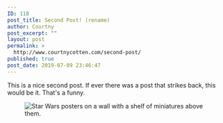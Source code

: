 ```yaml
---
ID: 118
post_title: Second Post! (rename)
author: Courtny
post_excerpt: ""
layout: post
permalink: >
  http://www.courtnycotten.com/second-post/
published: true
post_date: 2019-07-09 23:46:47
---
```

<!-- wp:paragraph -->
<p>This is a nice second post. If ever there was a post that strikes back, this would be it. That's a funny.</p>
<!-- /wp:paragraph -->

<!-- wp:image {"id":120} -->
<figure class="wp-block-image"><img src="http://www.courtnycotten.com/wp-content/uploads/2019/07/DSC03234-1024x683.png" alt="Star Wars posters on a wall with a shelf of miniatures above them." class="wp-image-120"/></figure>
<!-- /wp:image -->